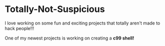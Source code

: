 # Totally-Not-Suspicious

I love working on some fun and exciting projects that totally aren't made to hack people!!!

One of my newest projects is working on creating a **c99 shell!**
